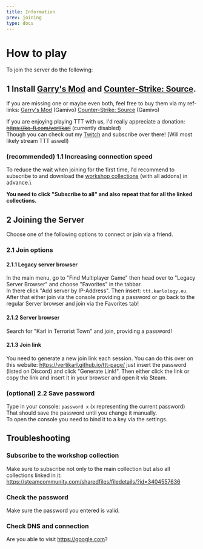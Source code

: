```yaml
---
title: Information
prev: joining
type: docs
---
```


# How to play

To join the server do the following:

## 1 Install [Garry's Mod](https://store.steampowered.com/app/4000/Garrys_Mod/) and [Counter-Strike: Source](https://store.steampowered.com/app/240/CounterStrike_Source/).

If you are missing one or maybe even both, feel free to buy them via my ref-links:
[Garry's Mod](https://www.gamivo.com/product/garrys-mod-eu?glv=karl) (Gamivo)
[Counter-Strike: Source](https://www.gamivo.com/product/counter-strike-source-steam-gift?glv=karl) (Gamivo)

If you are enjoying playing TTT with us, I'd really appreciate a donation: ~~https://ko-fi.com/vertikarl~~ (currently disabled)\
Though you can check out my [Twitch](https://twitch.tv/vertiKarl) and subscribe over there! (Will most likely stream TTT aswell)

### (recommended) 1.1 Increasing connection speed

To reduce the wait when joining for the first time, I'd recommend to subscribe to and download the [workshop collections](#subscribe-to-the-workshop-collection) (with all addons) in advance.\

**You need to click "Subscribe to all" and also repeat that for all the linked collections.**

## 2 Joining the Server

Choose one of the following options to connect or join via a friend.

### 2.1 Join options

#### 2.1.1 Legacy server browser

In the main menu, go to "Find Multiplayer Game" then head over to "Legacy Server Browser" and choose "Favorites" in the tabbar.\
In there click "Add server by IP-Address". Then insert:
`ttt.karlology.eu`.\
After that either join via the console providing a password or go back to the regular Server browser and join via the Favorites tab!

#### 2.1.2 Server browser

Search for "Karl in Terrorist Town" and join, providing a password!

#### 2.1.3 Join link

You need to generate a new join link each session. You can do this over on this website:
https://vertikarl.github.io/ttt-page/
just insert the password (listed on Discord) and click "Generate Link!". Then either click the link or copy the link and insert it in your browser and open it via Steam.

### (optional) 2.2 Save password

Type in your console:
`password x` (x representing the current password)\
That should save the password until you change it manually.\
To open the console you need to bind it to a key via the settings.

## Troubleshooting

### Subscribe to the workshop collection

Make sure to subscribe not only to the main collection but also all collections linked in it:\
https://steamcommunity.com/sharedfiles/filedetails/?id=3404557636

### Check the password

Make sure the password you entered is valid.

### Check DNS and connection

Are you able to visit https://google.com?
